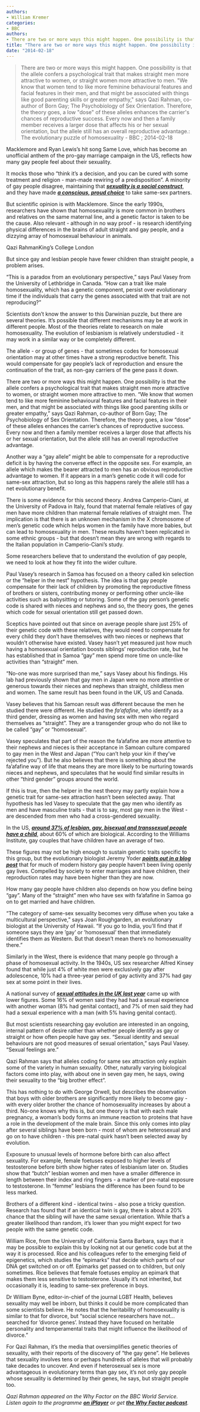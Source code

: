 ```yaml
---
authors: 
- William Kremer
categories: 
- BBC
authors: 
- There are two or more ways this might happen. One possibility is that the allele confers a psychological trait that makes straight men more attractive to women, or straight women more attractive to men. "We know that women tend to like more feminine behavioural features and facial features in their men, and that might be associated with things like good parenting skills or greater empathy," says Qazi Rahman, co-author of Born Gay; The Psychobiology of Sex Orientation. Therefore, the theory goes, a low "dose" of these alleles enhances the carrier's chances of reproductive success. Every now and then a family member receives a larger dose that affects his or her sexual orientation, but the allele still has an overall reproductive advantage.
title: "There are two or more ways this might happen. One possibility is that the allele confers a psychological trait that makes straight men more attractive to women, or straight women more attractive to men. "We know that women tend to like more feminine behavioural features and facial features in their men, and that might be associated with things like good parenting skills or greater empathy," says Qazi Rahman, co-author of Born Gay; The Psychobiology of Sex Orientation. Therefore, the theory goes, a low "dose" of these alleles enhances the carrier's chances of reproductive success. Every now and then a family member receives a larger dose that affects his or her sexual orientation, but the allele still has an overall reproductive advantage.:The evolutionary puzzle of homosexuality"
date: "2014-02-18"
---
```

> There are two or more ways this might happen. One possibility is that the allele confers a psychological trait that makes straight men more attractive to women, or straight women more attractive to men. "We know that women tend to like more feminine behavioural features and facial features in their men, and that might be associated with things like good parenting skills or greater empathy," says Qazi Rahman, co-author of Born Gay; The Psychobiology of Sex Orientation. Therefore, the theory goes, a low "dose" of these alleles enhances the carrier's chances of reproductive success. Every now and then a family member receives a larger dose that affects his or her sexual orientation, but the allele still has an overall reproductive advantage.: The evolutionary puzzle of homosexuality - BBC ; 2014-02-18

Macklemore and Ryan Lewis’s hit song Same Love, which has become an unofficial anthem of the pro-gay marriage campaign in the US, reflects how many gay people feel about their sexuality.

It mocks those who “think it’s a decision, and you can be cured with some treatment and religion - man-made rewiring of a predisposition”. A minority of gay people disagree, maintaining that [***sexuality is a social construct***](http://www.theguardian.com/world/2004/dec/14/gayrights.gender), and they have made [***a conscious, proud choice***](http://www.slate.com/blogs/xx_factor/2012/01/23/is_cynthia_nixon_s_sexuality_really_a_choice_.html?wpisrc=slate_river) to take same-sex partners.

But scientific opinion is with Macklemore. Since the early 1990s, researchers have shown that homosexuality is more common in brothers and relatives on the same maternal line, and a genetic factor is taken to be the cause. Also relevant - although in no way proof - is research identifying physical differences in the brains of adult straight and gay people, and a dizzying array of homosexual behaviour in animals.

Qazi RahmanKing’s College London

But since gay and lesbian people have fewer children than straight people, a problem arises.

“This is a paradox from an evolutionary perspective,” says Paul Vasey from the University of Lethbridge in Canada. “How can a trait like male homosexuality, which has a genetic component, persist over evolutionary time if the individuals that carry the genes associated with that trait are not reproducing?”

Scientists don’t know the answer to this Darwinian puzzle, but there are several theories. It’s possible that different mechanisms may be at work in different people. Most of the theories relate to research on male homosexuality. The evolution of lesbianism is relatively understudied - it may work in a similar way or be completely different.

The allele - or group of genes - that sometimes codes for homosexual orientation may at other times have a strong reproductive benefit. This would compensate for gay people’s lack of reproduction and ensure the continuation of the trait, as non-gay carriers of the gene pass it down.

There are two or more ways this might happen. One possibility is that the allele confers a psychological trait that makes straight men more attractive to women, or straight women more attractive to men. “We know that women tend to like more feminine behavioural features and facial features in their men, and that might be associated with things like good parenting skills or greater empathy,” says Qazi Rahman, co-author of Born Gay; The Psychobiology of Sex Orientation. Therefore, the theory goes, a low “dose” of these alleles enhances the carrier’s chances of reproductive success. Every now and then a family member receives a larger dose that affects his or her sexual orientation, but the allele still has an overall reproductive advantage.

Another way a “gay allele” might be able to compensate for a reproductive deficit is by having the converse effect in the opposite sex. For example, an allele which makes the bearer attracted to men has an obvious reproductive advantage to women. If it appears in a man’s genetic code it will code for same-sex attraction, but so long as this happens rarely the allele still has a net evolutionary benefit.

There is some evidence for this second theory. Andrea Camperio-Ciani, at the University of Padova in Italy, found that maternal female relatives of gay men have more children than maternal female relatives of straight men. The implication is that there is an unknown mechanism in the X chromosome of men’s genetic code which helps women in the family have more babies, but can lead to homosexuality in men. These results haven’t been replicated in some ethnic groups - but that doesn’t mean they are wrong with regards to the Italian population in Camperio-Ciani’s study.

Some researchers believe that to understand the evolution of gay people, we need to look at how they fit into the wider culture.

Paul Vasey’s research in Samoa has focused on a theory called kin selection or the “helper in the nest” hypothesis. The idea is that gay people compensate for their lack of children by promoting the reproductive fitness of brothers or sisters, contributing money or performing other uncle-like activities such as babysitting or tutoring. Some of the gay person’s genetic code is shared with nieces and nephews and so, the theory goes, the genes which code for sexual orientation still get passed down.

Sceptics have pointed out that since on average people share just 25% of their genetic code with these relatives, they would need to compensate for every child they don’t have themselves with two nieces or nephews that wouldn’t otherwise have existed. Vasey hasn’t yet measured just how much having a homosexual orientation boosts siblings’ reproduction rate, but he has established that in Samoa “gay” men spend more time on uncle-like activities than “straight” men.

“No-one was more surprised than me,” says Vasey about his findings. His lab had previously shown that gay men in Japan were no more attentive or generous towards their nieces and nephews than straight, childless men and women. The same result has been found in the UK, US and Canada.

Vasey believes that his Samoan result was different because the men he studied there were different. He studied the *fa’afafine*, who identify as a third gender, dressing as women and having sex with men who regard themselves as “straight”. They are a transgender group who do not like to be called “gay” or “homosexual”.

Vasey speculates that part of the reason the fa’afafine are more attentive to their nephews and nieces is their acceptance in Samoan culture compared to gay men in the West and Japan (“You can’t help your kin if they’ve rejected you”). But he also believes that there is something about the fa’afafine way of life that means they are more likely to be nurturing towards nieces and nephews, and speculates that he would find similar results in other “third gender” groups around the world.

If this is true, then the helper in the nest theory may partly explain how a genetic trait for same-sex attraction hasn’t been selected away. That hypothesis has led Vasey to speculate that the gay men who identify as men and have masculine traits - that is to say, most gay men in the West - are descended from men who had a cross-gendered sexuality.

In the US, [***around 37% of lesbian, gay, bisexual and transsexual people have a child***](http://williamsinstitute.law.ucla.edu/research/census-lgbt-demographics-studies/lgbt-parenting-in-the-united-states/), about 60% of which are biological. According to the Williams Institute, gay couples that have children have an average of two.

These figures may not be high enough to sustain genetic traits specific to this group, but the evolutionary biologist Jeremy Yoder [***points out in a blog post***](http://blogs.scientificamerican.com/guest-blog/2011/06/21/the-intelligent-homosexuals-guide-to-natural-selection-and-evolution-with-a-key-to-many-complicating-factors/) that for much of modern history gay people haven’t been living openly gay lives. Compelled by society to enter marriages and have children, their reproduction rates may have been higher than they are now.

How many gay people have children also depends on how you define being “gay”. Many of the “straight” men who have sex with fa’afafine in Samoa go on to get married and have children.

“The category of same-sex sexuality becomes very diffuse when you take a multicultural perspective,” says Joan Roughgarden, an evolutionary biologist at the University of Hawaii. “If you go to India, you’ll find that if someone says they are ’gay’ or ’homosexual’ then that immediately identifies them as Western. But that doesn’t mean there’s no homosexuality there.”

Similarly in the West, there is evidence that many people go through a phase of homosexual activity. In the 1940s, US sex researcher Alfred Kinsey found that while just 4% of white men were exclusively gay after adolescence, 10% had a three-year period of gay activity and 37% had gay sex at some point in their lives.

A national survey of [***sexual attitudes in the UK last year***](http://www.natsal.ac.uk/media/823260/natsal_findings_final.pdf?utm_source=2013%20Findings&utm_medium=Download&utm_campaign=Infographic%20findings%202013) came up with lower figures. Some 16% of women said they had had a sexual experience with another woman (8% had genital contact), and 7% of men said they had had a sexual experience with a man (with 5% having genital contact).

But most scientists researching gay evolution are interested in an ongoing, internal pattern of desire rather than whether people identify as gay or straight or how often people have gay sex. “Sexual identity and sexual behaviours are not good measures of sexual orientation,” says Paul Vasey. “Sexual feelings are.”

Qazi Rahman says that alleles coding for same sex attraction only explain some of the variety in human sexuality. Other, naturally varying biological factors come into play, with about one in seven gay men, he says, owing their sexuality to the “big brother effect”.

This has nothing to do with George Orwell, but describes the observation that boys with older brothers are significantly more likely to become gay - with every older brother the chance of homosexuality increases by about a third. No-one knows why this is, but one theory is that with each male pregnancy, a woman’s body forms an immune reaction to proteins that have a role in the development of the male brain. Since this only comes into play after several siblings have been born - most of whom are heterosexual and go on to have children - this pre-natal quirk hasn’t been selected away by evolution.

Exposure to unusual levels of hormone before birth can also affect sexuality. For example, female foetuses exposed to higher levels of testosterone before birth show higher rates of lesbianism later on. Studies show that “butch” lesbian women and men have a smaller difference in length between their index and ring fingers - a marker of pre-natal exposure to testosterone. In “femme” lesbians the difference has been found to be less marked.

Brothers of a different kind - identical twins - also pose a tricky question. Research has found that if an identical twin is gay, there is about a 20% chance that the sibling will have the same sexual orientation. While that’s a greater likelihood than random, it’s lower than you might expect for two people with the same genetic code.

William Rice, from the University of California Santa Barbara, says that it may be possible to explain this by looking not at our genetic code but at the way it is processed. Rice and his colleagues refer to the emerging field of epigenetics, which studies the “epimarks” that decide which parts of our DNA get switched on or off. Epimarks get passed on to children, but only sometimes. Rice believes that female foetuses employ an epimark that makes them less sensitive to testosterone. Usually it’s not inherited, but occasionally it is, leading to same-sex preference in boys.

Dr William Byne, editor-in-chief of the journal LGBT Health, believes sexuality may well be inborn, but thinks it could be more complicated than some scientists believe. He notes that the heritability of homosexuality is similar to that for divorce, but “social science researchers have not... searched for ’divorce genes’. Instead they have focused on heritable personality and temperamental traits that might influence the likelihood of divorce.”

For Qazi Rahman, it’s the media that oversimplifies genetic theories of sexuality, with their reports of the discovery of “the gay gene”. He believes that sexuality involves tens or perhaps hundreds of alleles that will probably take decades to uncover. And even if heterosexual sex is more advantageous in evolutionary terms than gay sex, it’s not only gay people whose sexuality is determined by their genes, he says, but straight people too.

*Qazi Rahman appeared on the Why Factor on the BBC World Service. Listen again to the programme [**on iPlayer**](http://www.bbc.co.uk/programmes/p01q3c26) or get [**the Why Factor podcast**](http://www.bbc.co.uk/podcasts/series/whyfactor).*
